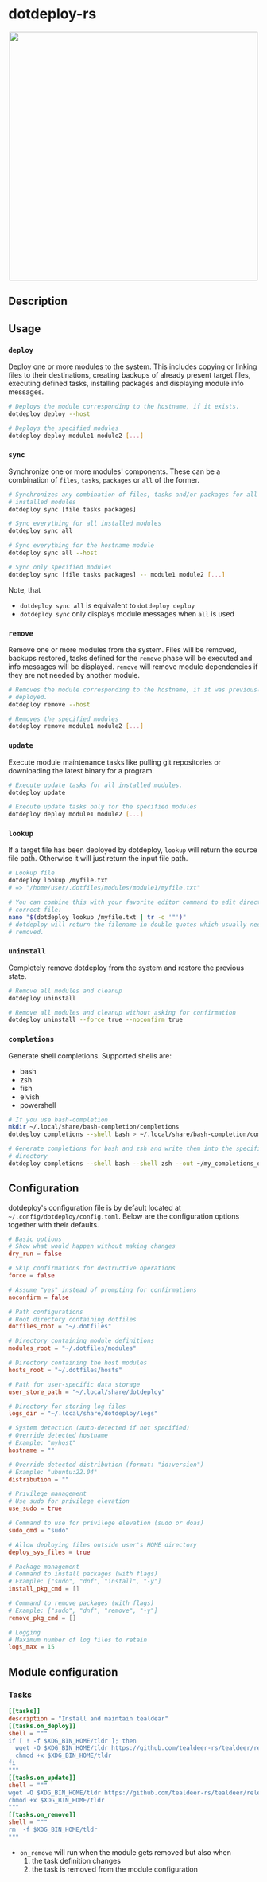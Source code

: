 # dotdeploy-rs

<p align="center">
<img src="https://github.com/FrauH0lle/dotdeploy-rs/assets/10484857/42731565-6950-4671-8edd-f73a10fb3c80" width="500">
</p>

## Description

## Usage 

### `deploy`

Deploy one or more modules to the system. This includes copying or linking files
to their destinations, creating backups of already present target files,
executing defined tasks, installing packages and displaying module info
messages.

``` sh
# Deploys the module corresponding to the hostname, if it exists.
dotdeploy deploy --host

# Deploys the specified modules
dotdeploy deploy module1 module2 [...]
```

### `sync`

Synchronize one or more modules' components. These can be a combination of
`files`, `tasks`, `packages` or `all` of the former.

``` sh
# Synchronizes any combination of files, tasks and/or packages for all 
# installed modules
dotdeploy sync [file tasks packages]

# Sync everything for all installed modules
dotdeploy sync all

# Sync everything for the hostname module
dotdeploy sync all --host

# Sync only specified modules
dotdeploy sync [file tasks packages] -- module1 module2 [...]
```

Note, that 
* `dotdeploy sync all` is equivalent to `dotdeploy deploy`
* `dotdeploy sync` only displays module messages when `all` is used

### `remove`

Remove one or more modules from the system. Files will be removed, backups
restored, tasks defined for the `remove` phase will be executed and info
messages will be displayed. `remove` will remove module dependencies if they are
not needed by another module.

``` sh
# Removes the module corresponding to the hostname, if it was previously 
# deployed.
dotdeploy remove --host

# Removes the specified modules
dotdeploy remove module1 module2 [...]
```

### `update`

Execute module maintenance tasks like pulling git repositories or downloading
the latest binary for a program.

``` sh
# Execute update tasks for all installed modules.
dotdeploy update

# Execute update tasks only for the specified modules
dotdeploy deploy module1 module2 [...]
```

### `lookup`

If a target file has been deployed by dotdeploy, `lookup` will return the source
file path. Otherwise it will just return the input file path.

``` sh
# Lookup file
dotdeploy lookup /myfile.txt
# => "/home/user/.dotfiles/modules/module1/myfile.txt" 

# You can combine this with your favorite editor command to edit directly the 
# correct file:
nano "$(dotdeploy lookup /myfile.txt | tr -d '"')"
# dotdeploy will return the filename in double quotes which usually need to be 
# removed.
```

### `uninstall`

Completely remove dotdeploy from the system and restore the previous state. 

``` sh
# Remove all modules and cleanup
dotdeploy uninstall

# Remove all modules and cleanup without asking for confirmation
dotdeploy uninstall --force true --noconfirm true
```

### `completions`

Generate shell completions. Supported shells are: 
* bash
* zsh
* fish
* elvish
* powershell

``` sh
# If you use bash-completion
mkdir ~/.local/share/bash-completion/completions
dotdeploy completions --shell bash > ~/.local/share/bash-completion/completions/dotdeploy.bash

# Generate completions for bash and zsh and write them into the specified 
# directory
dotdeploy completions --shell bash --shell zsh --out ~/my_completions_dir
```

## Configuration

dotdeploy's configuration file is by default located at
`~/.config/dotdeploy/config.toml`. Below are the configuration options together
with their defaults.

``` toml
# Basic options
# Show what would happen without making changes
dry_run = false

# Skip confirmations for destructive operations
force = false 

# Assume "yes" instead of prompting for confirmations
noconfirm = false

# Path configurations
# Root directory containing dotfiles
dotfiles_root = "~/.dotfiles"

# Directory containing module definitions
modules_root = "~/.dotfiles/modules"

# Directory containing the host modules 
hosts_root = "~/.dotfiles/hosts"

# Path for user-specific data storage
user_store_path = "~/.local/share/dotdeploy"

# Directory for storing log files
logs_dir = "~/.local/share/dotdeploy/logs"

# System detection (auto-detected if not specified)
# Override detected hostname
# Example: "myhost"
hostname = ""

# Override detected distribution (format: "id:version")
# Example: "ubuntu:22.04"
distribution = ""

# Privilege management
# Use sudo for privilege elevation
use_sudo = true

# Command to use for privilege elevation (sudo or doas)
sudo_cmd = "sudo"

# Allow deploying files outside user's HOME directory
deploy_sys_files = true

# Package management
# Command to install packages (with flags)
# Example: ["sudo", "dnf", "install", "-y"]
install_pkg_cmd = []

# Command to remove packages (with flags)
# Example: ["sudo", "dnf", "remove", "-y"]
remove_pkg_cmd = []

# Logging
# Maximum number of log files to retain
logs_max = 15
```

## Module configuration

### Tasks

``` toml
[[tasks]]
description = "Install and maintain tealdear"
[[tasks.on_deploy]]
shell = """
if [ ! -f $XDG_BIN_HOME/tldr ]; then
  wget -O $XDG_BIN_HOME/tldr https://github.com/tealdeer-rs/tealdeer/releases/latest/download/tealdeer-linux-x86_64-musl
  chmod +x $XDG_BIN_HOME/tldr
fi
"""
[[tasks.on_update]]
shell = """
wget -O $XDG_BIN_HOME/tldr https://github.com/tealdeer-rs/tealdeer/releases/latest/download/tealdeer-linux-x86_64-musl
chmod +x $XDG_BIN_HOME/tldr
"""
[[tasks.on_remove]]
shell = """
rm  -f $XDG_BIN_HOME/tldr
"""
```
* `on_remove` will run when the module gets removed but also when 
  1. the task definition changes
  2. the task is removed from the module configuration
  

